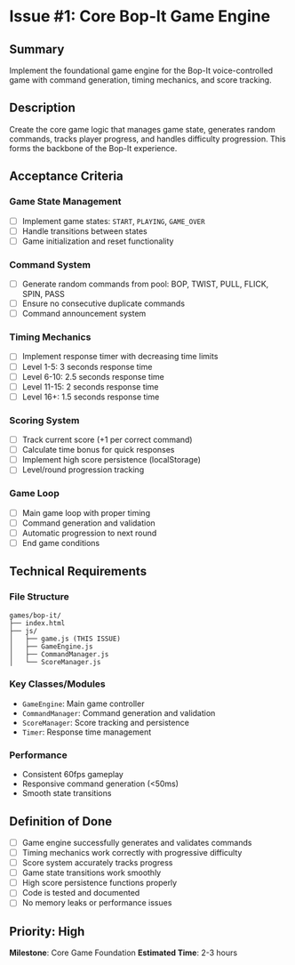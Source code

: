 # Issue #1: Core Bop-It Game Engine

## Summary
Implement the foundational game engine for the Bop-It voice-controlled game with command generation, timing mechanics, and score tracking.

## Description
Create the core game logic that manages game state, generates random commands, tracks player progress, and handles difficulty progression. This forms the backbone of the Bop-It experience.

## Acceptance Criteria

### Game State Management
- [ ] Implement game states: `START`, `PLAYING`, `GAME_OVER`
- [ ] Handle transitions between states
- [ ] Game initialization and reset functionality

### Command System
- [ ] Generate random commands from pool: BOP, TWIST, PULL, FLICK, SPIN, PASS
- [ ] Ensure no consecutive duplicate commands
- [ ] Command announcement system

### Timing Mechanics
- [ ] Implement response timer with decreasing time limits
- [ ] Level 1-5: 3 seconds response time
- [ ] Level 6-10: 2.5 seconds response time
- [ ] Level 11-15: 2 seconds response time
- [ ] Level 16+: 1.5 seconds response time

### Scoring System
- [ ] Track current score (+1 per correct command)
- [ ] Calculate time bonus for quick responses
- [ ] Implement high score persistence (localStorage)
- [ ] Level/round progression tracking

### Game Loop
- [ ] Main game loop with proper timing
- [ ] Command generation and validation
- [ ] Automatic progression to next round
- [ ] End game conditions

## Technical Requirements

### File Structure
```
games/bop-it/
├── index.html
├── js/
│   ├── game.js (THIS ISSUE)
│   ├── GameEngine.js
│   ├── CommandManager.js
│   └── ScoreManager.js
```

### Key Classes/Modules
- `GameEngine`: Main game controller
- `CommandManager`: Command generation and validation
- `ScoreManager`: Score tracking and persistence
- `Timer`: Response time management

### Performance
- Consistent 60fps gameplay
- Responsive command generation (<50ms)
- Smooth state transitions

## Definition of Done
- [ ] Game engine successfully generates and validates commands
- [ ] Timing mechanics work correctly with progressive difficulty
- [ ] Score system accurately tracks progress
- [ ] Game state transitions work smoothly
- [ ] High score persistence functions properly
- [ ] Code is tested and documented
- [ ] No memory leaks or performance issues

## Priority: High
**Milestone**: Core Game Foundation
**Estimated Time**: 2-3 hours